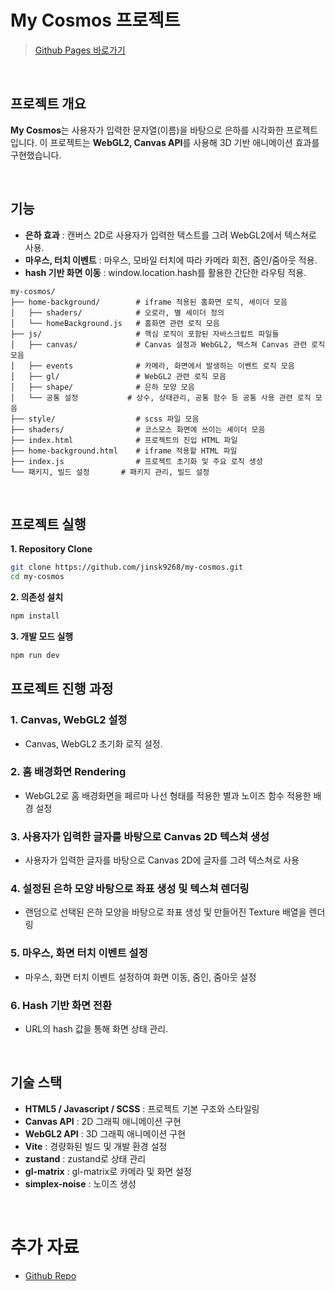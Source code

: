 # My Cosmos 프로젝트

> [Github Pages 바로가기](https://jinsk9268.github.io/my-cosmos/)

<br/>

## 프로젝트 개요

**My Cosmos**는 사용자가 입력한 문자열(이름)을 바탕으로 은하를 시각화한 프로젝트 입니다.
이 프로젝트는 **WebGL2, Canvas API**를 사용해 3D 기반 애니메이션 효과를 구현했습니다.

<br/>

## 기능

- **은하 효과** : 캔버스 2D로 사용자가 입력한 텍스트를 그려 WebGL2에서 텍스쳐로 사용.
- **마우스, 터치 이벤트** : 마우스, 모바일 터치에 따라 카메라 회전, 줌인/줌아웃 적용.
- **hash 기반 화면 이동** : window.location.hash를 활용한 간단한 라우팅 적용.

```plaintext
my-cosmos/
├── home-background/        # iframe 적용된 홈화면 로직, 셰이더 모음
│   ├── shaders/            # 오로라, 별 셰이더 정의
│   └── homeBackground.js   # 홈화면 관련 로직 모음
├── js/                     # 핵심 로직이 포함된 자바스크립트 파일들
│   ├── canvas/             # Canvas 설정과 WebGL2, 텍스쳐 Canvas 관련 로직 모음
│   ├── events              # 카메라, 화면에서 발생하는 이벤트 로직 모음
│   ├── gl/                 # WebGL2 관련 로직 모음
│   ├── shape/              # 은하 모양 모음
│   └── 공통 설정           # 상수, 상태관리, 공통 함수 등 공통 사용 관련 로직 모음
├── style/                  # scss 파일 모음
├── shaders/                # 코스모스 화면에 쓰이는 셰이더 모음
├── index.html              # 프로젝트의 진입 HTML 파일
├── home-background.html    # iframe 적용할 HTML 파일
├── index.js                # 프로젝트 초기화 및 주요 로직 생성
└── 패키지, 빌드 설정       # 패키지 관리, 빌드 설정
```

<br/>

## 프로젝트 실행

**1. Repository Clone**

```bash
git clone https://github.com/jinsk9268/my-cosmos.git
cd my-cosmos
```

**2. 의존성 설치**

```bash
npm install
```

**3. 개발 모드 실행**

```bash
npm run dev
```

## 프로젝트 진행 과정

### 1. Canvas, WebGL2 설정

- Canvas, WebGL2 초기화 로직 설정.

### 2. 홈 배경화면 Rendering

- WebGL2로 홈 배경화면을 페르마 나선 형태를 적용한 별과 노이즈 함수 적용한 배경 설정

### 3. 사용자가 입력한 글자를 바탕으로 Canvas 2D 텍스쳐 생성

- 사용자가 입력한 글자를 바탕으로 Canvas 2D에 글자를 그려 텍스쳐로 사용

### 4. 설정된 은하 모양 바탕으로 좌표 생성 및 텍스쳐 렌더링

- 랜덤으로 선택된 은하 모양을 바탕으로 좌표 생성 및 만들어진 Texture 배열을 렌더링

### 5. 마우스, 화면 터치 이벤트 설정

- 마우스, 화면 터치 이벤트 설정하여 화면 이동, 줌인, 줌아웃 설정

### 6. Hash 기반 화면 전환

- URL의 hash 값을 통해 화면 상태 관리.

<br/>

## 기술 스택

- **HTML5 / Javascript / SCSS** : 프로젝트 기본 구조와 스타일링
- **Canvas API** : 2D 그래픽 애니메이션 구현
- **WebGL2 API** : 3D 그래픽 애니메이션 구현
- **Vite** : 경량화된 빌드 및 개발 환경 설정
- **zustand** : zustand로 상태 관리
- **gl-matrix** : gl-matrix로 카메라 및 화면 설정
- **simplex-noise** : 노이즈 생성

<br/>

# 추가 자료

- [Github Repo](https://github.com/jinsk9268/my-cosmos)
